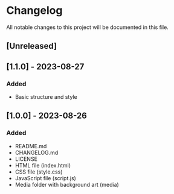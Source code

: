 # Changelog

All notable changes to this project will be documented in this file.

## [Unreleased]

## [1.1.0] - 2023-08-27

### Added

- Basic structure and style 

## [1.0.0] - 2023-08-26

### Added

- README.md
- CHANGELOG.md
- LICENSE
- HTML file (index.html)
- CSS file (style.css)
- JavaScript file (script.js)
- Media folder with background art (media)